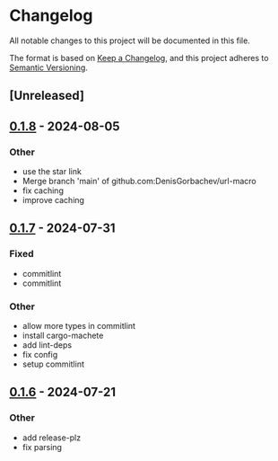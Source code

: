# Changelog
All notable changes to this project will be documented in this file.

The format is based on [Keep a Changelog](https://keepachangelog.com/en/1.0.0/),
and this project adheres to [Semantic Versioning](https://semver.org/spec/v2.0.0.html).

## [Unreleased]

## [0.1.8](https://github.com/DenisGorbachev/url-macro/compare/v0.1.7...v0.1.8) - 2024-08-05

### Other
- use the star link
- Merge branch 'main' of github.com:DenisGorbachev/url-macro
- fix caching
- improve caching

## [0.1.7](https://github.com/DenisGorbachev/url-macro/compare/v0.1.6...v0.1.7) - 2024-07-31

### Fixed
- commitlint
- commitlint

### Other
- allow more types in commitlint
- install cargo-machete
- add lint-deps
- fix config
- setup commitlint

## [0.1.6](https://github.com/DenisGorbachev/url-macro/compare/v0.1.5...v0.1.6) - 2024-07-21

### Other
- add release-plz
- fix parsing
